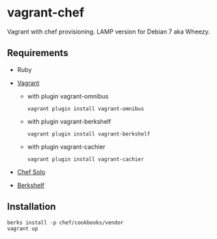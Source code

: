 vagrant-chef
============

Vagrant with chef provisioning.
LAMP version for Debian 7 aka Wheezy.

Requirements
------------
- Ruby

- [Vagrant](http://www.vagrantup.com/downloads.html)

  - with plugin vagrant-omnibus
    ```
    vagrant plugin install vagrant-omnibus
    ```

  - with plugin vagrant-berkshelf
    ```
    vagrant plugin install vagrant-berkshelf
    ```

  - with plugin vagrant-cachier
    ```
    vagrant plugin install vagrant-cachier
    ```

- [Chef Solo](http://docs.opscode.com/install_omnibus.html)

- [Berkshelf](http://berkshelf.com/)


Installation
------------

```
berks install -p chef/cookbooks/vendor
vagrant up
```